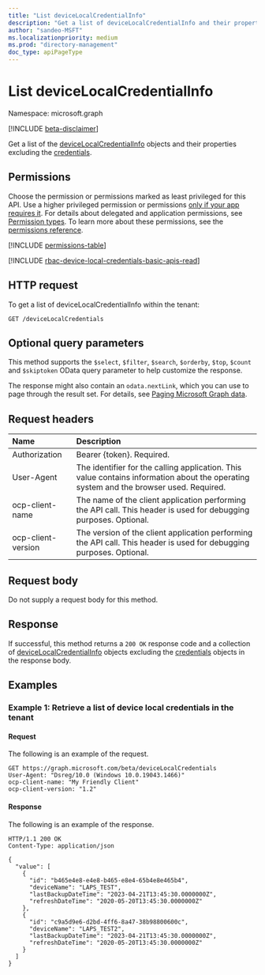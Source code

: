 ```yaml
---
title: "List deviceLocalCredentialInfo"
description: "Get a list of deviceLocalCredentialInfo and their properties excluding the credentials."
author: "sandeo-MSFT"
ms.localizationpriority: medium
ms.prod: "directory-management"
doc_type: apiPageType
---
```


# List deviceLocalCredentialInfo
Namespace: microsoft.graph

[!INCLUDE [beta-disclaimer](../../includes/beta-disclaimer.md)]

Get a list of the [deviceLocalCredentialInfo](../resources/devicelocalcredentialinfo.md) objects and their properties excluding the [credentials](../resources/devicelocalcredential.md). 

## Permissions
Choose the permission or permissions marked as least privileged for this API. Use a higher privileged permission or permissions [only if your app requires it](/graph/permissions-overview#best-practices-for-using-microsoft-graph-permissions). For details about delegated and application permissions, see [Permission types](/graph/permissions-overview#permission-types). To learn more about these permissions, see the [permissions reference](/graph/permissions-reference).

<!-- { "blockType": "permissions", "name": "devicelocalcredentialinfo_list" } -->
[!INCLUDE [permissions-table](../includes/permissions/devicelocalcredentialinfo-list-permissions.md)]

[!INCLUDE [rbac-device-local-credentials-basic-apis-read](../includes/rbac-for-apis/rbac-device-local-credentials-basic-apis-read.md)]

## HTTP request
To get a list of deviceLocalCredentialInfo within the tenant:

<!-- {
  "blockType": "ignored"
}
-->
``` http
GET /deviceLocalCredentials
```
## Optional query parameters
This method supports the `$select`, `$filter`, `$search`, `$orderby`, `$top`, `$count` and `$skiptoken` OData query parameter to help customize the response.

The response might also contain an `odata.nextLink`, which you can use to page through the result set. For details, see [Paging Microsoft Graph data](/graph/paging).

## Request headers
|Name|Description|
|:---|:---|
|Authorization|Bearer {token}. Required.|
|User-Agent|The identifier for the calling application. This value contains information about the operating system and the browser used. Required.|
|ocp-client-name|The name of the client application performing the API call. This header is used for debugging purposes. Optional.|
|ocp-client-version|The version of the client application performing the API call. This header is used for debugging purposes. Optional.|

## Request body
Do not supply a request body for this method.

## Response

If successful, this method returns a `200 OK` response code and a collection of [deviceLocalCredentialInfo](../resources/devicelocalcredentialinfo.md) objects excluding the [credentials](../resources/devicelocalcredential.md) objects in the response body.

## Examples

### Example 1: Retrieve a list of device local credentials in the tenant

#### Request
The following is an example of the request.

<!-- {
  "blockType": "request"
}
-->
``` http
GET https://graph.microsoft.com/beta/deviceLocalCredentials
User-Agent: "Dsreg/10.0 (Windows 10.0.19043.1466)"
ocp-client-name: "My Friendly Client"
ocp-client-version: "1.2"
```

#### Response
The following is an example of the response.

<!-- {
  "blockType": "response",
  "truncated": true,
  "@odata.type": "Collection(microsoft.graph.deviceLocalCredentialInfo)"
}
-->
``` http
HTTP/1.1 200 OK
Content-Type: application/json

{
  "value": [
    {
      "id": "b465e4e8-e4e8-b465-e8e4-65b4e8e465b4",
      "deviceName": "LAPS_TEST",
      "lastBackupDateTime": "2023-04-21T13:45:30.0000000Z",
      "refreshDateTime": "2020-05-20T13:45:30.0000000Z"
    },
    {
      "id": "c9a5d9e6-d2bd-4ff6-8a47-38b98800600c",
      "deviceName": "LAPS_TEST2",
      "lastBackupDateTime": "2023-04-21T13:45:30.0000000Z",
      "refreshDateTime": "2020-05-20T13:45:30.0000000Z"
    }
  ]
}
```
